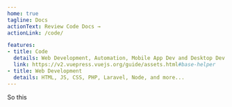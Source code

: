 ```yaml
---
home: true
tagline: Docs
actionText: Review Code Docs →
actionLink: /code/

features:
- title: Code
  details: Web Development, Automation, Mobile App Dev and Desktop Dev...
  link: https://v2.vuepress.vuejs.org/guide/assets.html#base-helper 
- title: Web Development
  details: HTML, JS, CSS, PHP, Laravel, Node, and more...
---
```



So this